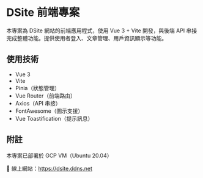 # DSite 前端專案

本專案為 DSite 網站的前端應用程式，使用 Vue 3 + Vite 開發，與後端 API 串接完成整體功能。提供使用者登入、文章管理、用戶資訊顯示等功能。

## 使用技術

- Vue 3
- Vite
- Pinia（狀態管理）
- Vue Router（前端路由）
- Axios（API 串接）
- FontAwesome（圖示支援）
- Vue Toastification（提示訊息）

## 附註

本專案已部署於 GCP VM（Ubuntu 20.04）

🔗 線上網站：https://dsite.ddns.net